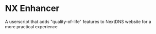 # NX Enhancer
A userscript that adds "quality-of-life" features to NextDNS website for a more practical experience

